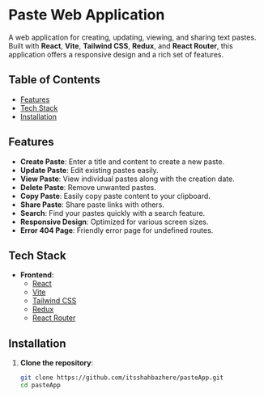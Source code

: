 # Paste Web Application

A web application for creating, updating, viewing, and sharing text pastes. Built with **React**, **Vite**, **Tailwind CSS**, **Redux**, and **React Router**, this application offers a responsive design and a rich set of features.

## Table of Contents

- [Features](#features)
- [Tech Stack](#tech-stack)
- [Installation](#installation)

## Features

- **Create Paste**: Enter a title and content to create a new paste.
- **Update Paste**: Edit existing pastes easily.
- **View Paste**: View individual pastes along with the creation date.
- **Delete Paste**: Remove unwanted pastes.
- **Copy Paste**: Easily copy paste content to your clipboard.
- **Share Paste**: Share paste links with others.
- **Search**: Find your pastes quickly with a search feature.
- **Responsive Design**: Optimized for various screen sizes.
- **Error 404 Page**: Friendly error page for undefined routes.

## Tech Stack

- **Frontend**:
  - [React](https://reactjs.org/)
  - [Vite](https://vitejs.dev/)
  - [Tailwind CSS](https://tailwindcss.com/)
  - [Redux](https://redux.js.org/)
  - [React Router](https://reactrouter.com/)

## Installation

1. **Clone the repository**:

   ```bash
   git clone https://github.com/itsshahbazhere/pasteApp.git
   cd pasteApp
